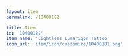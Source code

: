```yaml
---
layout: item
permalink: /10400182

title: Item
id: '10400182'
item_name: 'Lightless Lumarigon Tattoo'
icon_url: 'item/icon/customize/10400181.png'
---
```

